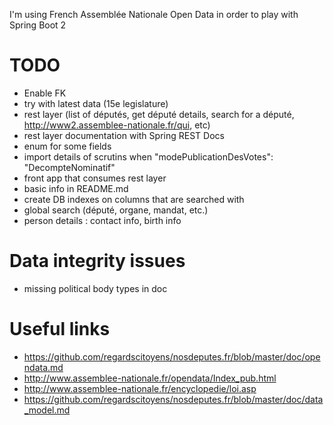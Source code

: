I'm using French Assemblée Nationale Open Data in order to play with Spring Boot 2

# TODO 

* Enable FK
* try with latest data (15e legislature)
* rest layer (list of députés, get député details, search for a député, http://www2.assemblee-nationale.fr/qui, etc)
* rest layer documentation with Spring REST Docs
* enum for some fields
* import details of scrutins when "modePublicationDesVotes": "DecompteNominatif"
* front app that consumes rest layer
* basic info in README.md
* create DB indexes on columns that are searched with
* global search (député, organe, mandat, etc.)
* person details : contact info, birth info

# Data integrity issues

* missing political body types in doc

# Useful links

* https://github.com/regardscitoyens/nosdeputes.fr/blob/master/doc/opendata.md
* http://www.assemblee-nationale.fr/opendata/Index_pub.html
* http://www.assemblee-nationale.fr/encyclopedie/loi.asp
* https://github.com/regardscitoyens/nosdeputes.fr/blob/master/doc/data_model.md